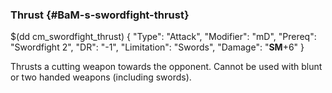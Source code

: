 ### Thrust {#BaM-s-swordfight-thrust}

$(dd cm_swordfight_thrust)
{ "Type": "Attack",
	"Modifier": "mD",
	"Prereq": "Swordfight 2",
	"DR": "-1",
	"Limitation": "Swords",
	"Damage": "__SM__+6"
}

Thrusts a cutting weapon towards the opponent. Cannot be used with blunt or
two handed weapons (including swords).
